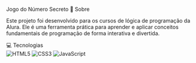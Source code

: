 Jogo do Número Secreto
📖 Sobre
<p>Este projeto foi desenvolvido para os cursos de lógica de programação da Alura. Ele é uma ferramenta prática para aprender e aplicar conceitos fundamentais de programação de forma interativa e divertida.</p>
💻 Tecnologias
<div> <img src="https://img.shields.io/badge/HTML-239120?style=for-the-badge&logo=html5&logoColor=white" alt="HTML5"> <img src="https://img.shields.io/badge/CSS-239120?&style=for-the-badge&logo=css3&logoColor=white" alt="CSS3"> <img src="https://img.shields.io/badge/JavaScript-F7DF1E?style=for-the-badge&logo=javascript&logoColor=black" alt="JavaScript"> </div>
